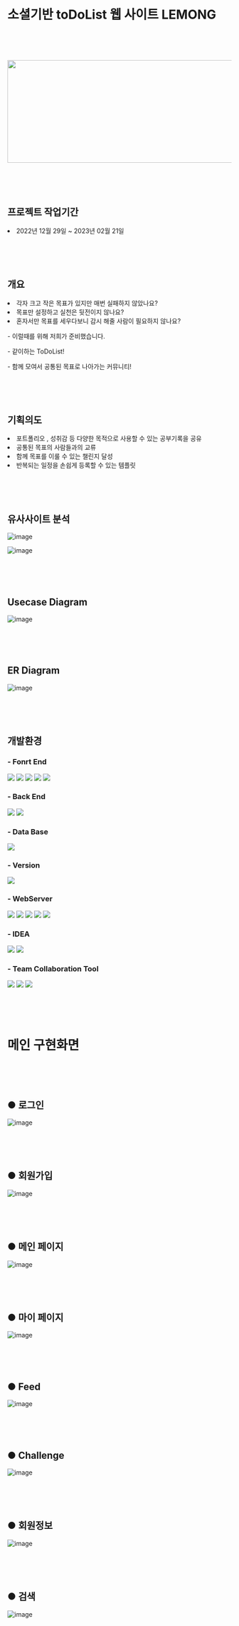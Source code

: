 <h1>소셜기반 toDoList 웹 사이트 LEMONG</h1>

<br/><br/><br/>

<p align="center" display="inline-block">
    <img src="https://user-images.githubusercontent.com/106515028/221399364-9ad009b6-84ac-43b5-900b-5f6781bb103f.png" width="800px" height="230px">    
</p>

<br/><br/><br/>

<h2>프로젝트 작업기간</h2>

<li> 2022년 12월 29일 ~ 2023년 02월 21일

<br/><br/><br/>

<h2>개요</h2>

<li> 각자 크고 작은 목표가 있지만 매번 실패하지 않았나요?
<li> 목표만 설정하고 실천은 뒷전이지 않나요?
<li> 혼자서만 목표를 세우다보니 감시 해줄 사람이 필요하지 않나요?

 <br/>
    

<p> - 이럴때를 위해 저희가 준비했습니다. <p/>
<p>  - 같이하는 ToDoList! <p/>
<p>  - 함께 모여서 공통된 목표로 나아가는 커뮤니티! </p>

<br/><br/><br/>

<h2>기획의도</h2>
    
<li> 포트폴리오 , 성취감 등 다양한 목적으로 사용할 수 있는 공부기록을 공유
<li> 공통된 목표의 사람들과의 교류
<li> 함께 목표를 이룰 수 있는 챌린지 달성
<li> 반복되는 일정을 손쉽게 등록할 수 있는 템플릿 

<br/><br/><br/>

<h2>유사사이트 분석</h2>

![image](https://user-images.githubusercontent.com/106515028/221400934-67db680f-bb26-40ed-a401-c894ca06a725.png)
    
![image](https://user-images.githubusercontent.com/106515028/221400964-3a24b1fe-ba86-4baf-aa9c-4e253f4b295b.png)

<br/><br/><br/>

<h2>Usecase Diagram</h2>
    
![image](https://user-images.githubusercontent.com/106515028/221401234-b4ca5784-2101-4ed9-9d95-bf19d7638d41.png)

<br/><br/><br/>

<h2>ER Diagram</h2>
    
![image](https://user-images.githubusercontent.com/106515028/221401265-5be9db7c-4d78-4e6b-a5fb-62ad51a09d40.png)

<br/><br/><br/>

<h2>개발환경</h2>

<h3>- Fonrt End</h3>
    

<img src="https://img.shields.io/badge/React-61DAFB?style=for-the-badge&logo=React&logoColor=white&fontColor=white">
    
<img src="https://img.shields.io/badge/HTML5-E34F26?style=for-the-badge&logo=HTML5&logoColor=white&fontColor=white">
    
<img src="https://img.shields.io/badge/CSS3-1572B6?style=for-the-badge&logo=CSS3&logoColor=white&fontColor=white">
    
<img src="https://img.shields.io/badge/JavaScript-F7DF1E?style=for-the-badge&logo=JavaScript&logoColor=white&fontColor=white">
    
<img src="https://img.shields.io/badge/Bootstrap-7952B3?style=for-the-badge&logo=Bootstrap&logoColor=white&fontColor=white">
    
    
    
<h3>- Back End</h3>
    
<img src="https://img.shields.io/badge/Spring-6DB33F?style=for-the-badge&logo=Spring&logoColor=white&fontColor=white"> 
    
<img src="https://img.shields.io/badge/MyBatis-DA1F26?style=for-the-badge&logo=MyBatis&logoColor=white&fontColor=white">  
    
    
<h3>- Data Base</h3>
    
<img src="https://img.shields.io/badge/Oracle-F80000?style=for-the-badge&logo=Oracle&logoColor=white&fontColor=white">


<h3>- Version</h3>
    
<img src="https://img.shields.io/badge/Apache Maven-C71A36?style=for-the-badge&logo=Apache Maven&logoColor=white&fontColor=white">
    
    
<h3>- WebServer</h3>
    
<img src="https://img.shields.io/badge/Apache Tomcat-F8DC75?style=for-the-badge&logo=Apache Tomcat&logoColor=white&fontColor=white">
    
<img src="https://img.shields.io/badge/Amazon AWS-232F3E?style=for-the-badge&logo=Amazon AWS&logoColor=white&fontColor=white">
    
<img src="https://img.shields.io/badge/Docker-2496ED?style=for-the-badge&logo=Docker&logoColor=white&fontColor=white">
    
<img src="https://img.shields.io/badge/Ubuntu-E95420?style=for-the-badge&logo=Ubuntu&logoColor=white&fontColor=white">
    
<img src="https://img.shields.io/badge/NGINX-009639?style=for-the-badge&logo=NGINX&logoColor=white&fontColor=white">
    
    
<h3>- IDEA</h3>
    
<img src="https://img.shields.io/badge/IntelliJ IDEA-000000?style=for-the-badge&logo=IntelliJ IDEA&logoColor=white&fontColor=white">
    
<img src="https://img.shields.io/badge/Visual Studio Code-007ACC?style=for-the-badge&logo=Visual Studio Code&logoColor=white&fontColor=white">
    
 
<h3>- Team Collaboration Tool</h3>
    
<img src="https://img.shields.io/badge/GitHub-181717?style=for-the-badge&logo=GitHub&logoColor=white&fontColor=white">
    
<img src="https://img.shields.io/badge/Notion-000000?style=for-the-badge&logo=Notion&logoColor=white&fontColor=white">
    
<img src="https://img.shields.io/badge/Discord-5865F2?style=for-the-badge&logo=Discord&logoColor=white&fontColor=white">


<br/><br/><br/>

<h1>메인 구현화면</h1>
    
<br/><br/><br/>
    
<h2>● 로그인</h2>
    
![image](https://user-images.githubusercontent.com/106515028/221402942-3567b704-fdea-4f8d-8b54-399e3a187f90.png)

<br/><br/><br/>
    
<h2>● 회원가입</h2>

![image](https://user-images.githubusercontent.com/106515028/221403180-0f8911af-3a4c-4e38-91ea-df6cafebd1e8.png)
    
<br/><br/><br/>
    
<h2>● 메인 페이지</h2>
    
![image](https://user-images.githubusercontent.com/106515028/221404226-cd0a08c1-b3ce-4db0-96fc-e77e13d7c6d3.png)
    
<br/><br/><br/>
    
<h2>● 마이 페이지</h2>
    
![image](https://user-images.githubusercontent.com/106515028/221404463-b7fb9760-c18c-418b-a2a1-131f4bf0113a.png)

<br/><br/><br/>
    
<h2>● Feed</h2>
    
![image](https://user-images.githubusercontent.com/106515028/221404294-fb233ef3-9f02-43ab-8e52-a75f909d2368.png)
    
<br/><br/><br/>
    
<h2>● Challenge</h2>
    
![image](https://user-images.githubusercontent.com/106515028/221404560-ffd590fd-bc9a-47b3-8b41-36157d022a68.png)
    
<br/><br/><br/>
    
<h2>● 회원정보</h2>
    
![image](https://user-images.githubusercontent.com/106515028/221404641-226e088e-2f4f-48e3-b50d-b1b1930e8e6e.png)
    
 
<br/><br/><br/>
    
<h2>● 검색</h2>
    
![image](https://user-images.githubusercontent.com/106515028/221404705-6e77cabc-4671-4d2a-afc0-c9f6e648b47e.png)




